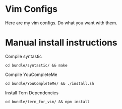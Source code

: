 # Vim Configs

Here are my vim configs. Do what you want with them.

# Manual install instructions

Compile syntastic

    cd bundle/syntastic/ && make

Compile YouCompleteMe

    cd bundle/YouCompleteMe/ && ./install.sh

Install Tern Dependencies

    cd bundle/tern_for_vim/ && npm install

